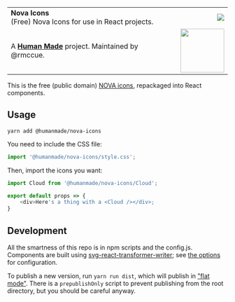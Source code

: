 <table width="100%">
	<tr>
		<td align="left" width="70">
			<strong>Nova Icons</strong><br />
			(Free) Nova Icons for use in React projects.
		</td>
		<td align="right" width="20%">
			<a href="https://www.npmjs.com/package/@humanmade/nova-icons">
				<img src="https://img.shields.io/npm/v/@humanmade/nova-icons.svg" />
			</a>
		</td>
	</tr>
	<tr>
		<td>
			A <strong><a href="https://hmn.md/">Human Made</a></strong> project. Maintained by @rmccue.
		</td>
		<td align="center">
			<img src="https://hmn.md/content/themes/hmnmd/assets/images/hm-logo.svg" width="100" />
		</td>
	</tr>
</table>

This is the free (public domain) [NOVA icons](http://www.webalys.com/nova/), repackaged into React components.

## Usage

`yarn add @humanmade/nova-icons`

You need to include the CSS file:

```js
import '@humanmade/nova-icons/style.css';
```

Then, import the icons you want:

```js
import Cloud from '@humanmade/nova-icons/Cloud';

export default props => {
	<div>Here's a thing with a <Cloud /></div>;
}
```

## Development

All the smartness of this repo is in npm scripts and the config.js. Components are built using [svg-react-transformer-writer](https://github.com/mapbox/svg-react-transformer-writer); see [the options](https://github.com/mapbox/svg-react-transformer#options-2) for configuration.

To publish a new version, run `yarn run dist`, which will publish in ["flat mode"](https://davidwells.io/blog/publishing-flat-npm-packages-for-easier-import-paths-smaller-consumer-bundle-sizes/). There is a `prepublishOnly` script to prevent publishing from the root directory, but you should be careful anyway.
